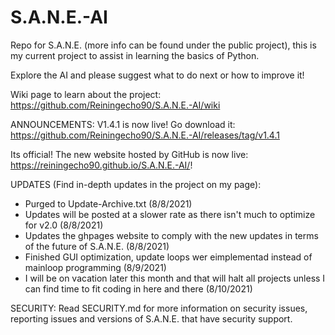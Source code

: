 # S.A.N.E.-AI
Repo for S.A.N.E. (more info can be found under the public project), this is my current project to assist in learning the basics of Python.

Explore the AI and please suggest what to do next or how to improve it!

Wiki page to learn about the project: https://github.com/Reiningecho90/S.A.N.E.-AI/wiki

ANNOUNCEMENTS: 
V1.4.1 is now live! Go download it: https://github.com/Reiningecho90/S.A.N.E.-AI/releases/tag/v1.4.1

Its official! The new website hosted by GitHub is now live: https://reiningecho90.github.io/S.A.N.E.-AI/!

UPDATES (Find in-depth updates in the project on my page):
- Purged to Update-Archive.txt (8/8/2021)
- Updates will be posted at a slower rate as there isn't much to optimize for v2.0 (8/8/2021)
- Updates the ghpages website to comply with the new updates in terms of the future of S.A.N.E. (8/8/2021)
- Finished GUI optimization, update loops wer eimplementad instead of mainloop programming (8/9/2021)
- I will be on vacation later this month and that will halt all projects unless I can find time to fit coding in here and there (8/10/2021)


SECURITY:
Read SECURITY.md for more information on security issues, reporting issues and versions of S.A.N.E. that have security support.
